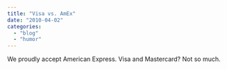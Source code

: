 ```yaml
---
title: "Visa vs. AmEx"
date: "2010-04-02"
categories: 
  - "blog"
  - "humor"
---
```

We proudly accept American Express. Visa and Mastercard? Not so much.

